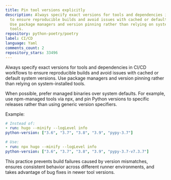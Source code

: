 ```yaml
---
title: Pin tool versions explicitly
description: Always specify exact versions for tools and dependencies in CI/CD workflows
  to ensure reproducible builds and avoid issues with cached or default system versions.
  Use package managers and version pinning rather than relying on system-installed
  tools.
repository: python-poetry/poetry
label: CI/CD
language: Yaml
comments_count: 2
repository_stars: 33496
---
```


Always specify exact versions for tools and dependencies in CI/CD workflows to ensure reproducible builds and avoid issues with cached or default system versions. Use package managers and version pinning rather than relying on system-installed tools.

When possible, prefer managed binaries over system defaults. For example, use npm-managed tools via npx, and pin Python versions to specific releases rather than using generic version specifiers.

Example:
```yaml
# Instead of:
- run: hugo --minify --logLevel info
python-version: ["3.6", "3.7", "3.8", "3.9", "pypy-3.7"]

# Use:
- run: npx hugo --minify --logLevel info  
python-version: ["3.6", "3.7", "3.8", "3.9", "pypy-3.7-v7.3.7"]
```

This practice prevents build failures caused by version mismatches, ensures consistent behavior across different runner environments, and takes advantage of bug fixes in newer tool versions.